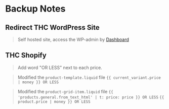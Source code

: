# Backup Notes

## Redirect THC WordPress Site

> Self hosted site, access the WP-admin by [Dashboard](https://thehighculture.resultco.com/wp-admin/)

## THC Shopify

> Add word "OR LESS" next to each price.

> Modified the `product-template.liquid` file
> `{{ current_variant.price | money }} OR LESS`

> Modified the `product-grid-item.liquid` file
> `{{ 'products.general.from_text_html' | t: price: price }} OR LESS`
> `{{ product.price | money }} OR LESS`
